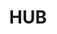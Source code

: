 ---
blog: https://hubinternational.com/blog
facebook: https://facebook.com/HUBInternationalLimited
instagram: https://instagram.com/HUB_Intl
linkedin: https://linkedin.com/company/hub-international
logohandle: hubinternational
sort: hub
title: HUB
twitter: https://x.com/HUBInsurance
website: https://www.hubinternational.com/
wikipedia: https://en.wikipedia.org/wiki/Hub_International
youtube: https://youtube.com/user/hubinternational
---